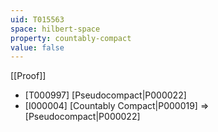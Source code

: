 ```yaml
---
uid: T015563
space: hilbert-space
property: countably-compact
value: false
---
```

[[Proof]]

* [T000997] [Pseudocompact|P000022]
* [I000004] [Countably Compact|P000019] => [Pseudocompact|P000022]

